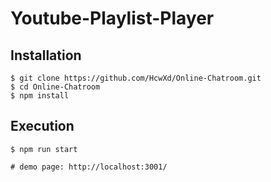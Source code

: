 # Youtube-Playlist-Player

## Installation

```
$ git clone https://github.com/HcwXd/Online-Chatroom.git
$ cd Online-Chatroom
$ npm install 
```

## Execution

```
$ npm run start

# demo page: http://localhost:3001/
```